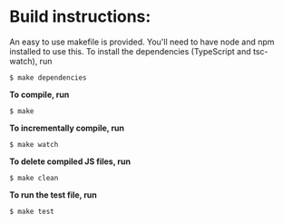 # Build instructions:

An easy to use makefile is provided. You'll need to have node and npm installed to use this.
To install the dependencies (TypeScript and tsc-watch), run 

    $ make dependencies
    
**To compile, run**

    $ make
    
**To incrementally compile, run**

    $ make watch

**To delete compiled JS files, run**

    $ make clean

**To run the test file, run**
    
    $ make test
